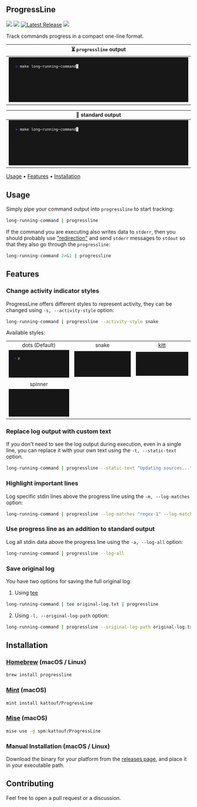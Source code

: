 ## ProgressLine

![](https://img.shields.io/badge/Platform-macOS-6464aa)
![](https://img.shields.io/badge/Platform-Linux-6464aa)
[![Latest Release](https://img.shields.io/github/release/kattouf/ProgressLine.svg)](https://github.com/kattouf/ProgressLine/releases/latest)
![](https://github.com/kattouf/ProgressLine/actions/workflows/checks.yml/badge.svg?branch=main)

Track commands progress in a compact one-line format.

| ⏳ `progressline` output |
|:--:|
| ![](./.github/progressline_output.gif) |

| 📝 standard output |
|:--:|
| ![](./.github/standard_output.gif) |

[Usage](#usage) • [Features](#features) • [Installation](#installation)

## Usage

Simply pipe your command output into `progressline` to start tracking:

```sh
long-running-command | progressline
```

If the command you are executing also writes data to `stderr`, then you should probably use ["redirection"](https://www.gnu.org/software/bash/manual/html_node/Redirections.html) and send `stderr` messages to `stdout` so that they also go through the `progressline`:

``` sh
long-running-command 2>&1 | progressline
```

## Features

### Change activity indicator styles

ProgressLine offers different styles to represent activity, they can be changed using `-s, --activity-style` option:

``` sh
long-running-command | progressline --activity-style snake
```

Available styles:

<table>
  <tr>
    <td align="center">dots (Default)</td>
    <td align="center">snake</td>
    <td align="center"><a href="https://en.wikipedia.org/wiki/KITT">kitt</a></td>
  </tr>
  <tr>
    <td><img src="./.github/activity_style_dots.gif" alt="dots" width="300"></td>
    <td><img src="./.github/activity_style_snake.gif" alt="snake" width="300"></td>
    <td><img src="./.github/activity_style_kitt.gif" alt="kitt" width="300"></td>
  </tr>
  <tr>
    <td align="center">spinner</td>
  </tr>
  <tr>
    <td><img src="./.github/activity_style_spinner.gif" alt="spinner" width="300"></td>
  </tr>
</table>

### Replace log output with custom text

If you don't need to see the log output during execution, even in a single line, you can replace it with your own text using the `-t, --static-text` option.

``` sh
long-running-command | progressline --static-text "Updating sources..."
```

### Highlight important lines

Log specific stdin lines above the progress line using the `-m, --log-matches` option:

``` sh
long-running-command | progressline --log-matches "regex-1" --log-matches "regex-2"
```

### Use progress line as an addition to standard output

Log all stdin data above the progress line using the `-a, --log-all` option:

```sh
long-running-command | progressline --log-all
```

### Save original log

You have two options for saving the full original log:

1. Using [tee](https://en.wikipedia.org/wiki/Tee_(command))

``` sh
long-running-command | tee original-log.txt | progressline
```

2. Using `-l, --original-log-path` option:

``` sh
long-running-command | progressline --original-log-path original-log.txt
```

## Installation

### [Homebrew](https://brew.sh) (macOS / Linux)

``` sh
brew install progressline
```

</details>

### [Mint](https://github.com/yonaskolb/Mint) (macOS)

``` sh
mint install kattouf/ProgressLine
```

### [Mise](https://mise.jdx.dev) (macOS)

``` sh
mise use -g spm:kattouf/ProgressLine
```

### Manual Installation (macOS / Linux)

Download the binary for your platform from the [releases page](https://github.com/kattouf/ProgressLine/releases), and place it in your executable path.

## Contributing

Feel free to open a pull request or a discussion.
